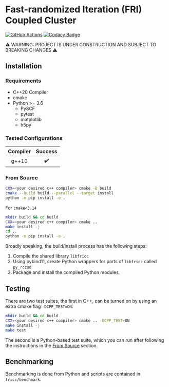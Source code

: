 # Fast-randomized Iteration (FRI) Coupled Cluster
[![GitHub Actions](https://github.com/jamesETsmith/fri-cc/actions/workflows/cmake.yml/badge.svg)](https://github.com/jamesETsmith/fri-cc/actions)
[![Codacy Badge](https://app.codacy.com/project/badge/Grade/6bf6b7d62d3442c89a4e4017e1e6213b)](https://www.codacy.com/gh/jamesETsmith/fri-cc/dashboard?utm_source=github.com&amp;utm_medium=referral&amp;utm_content=jamesETsmith/fri-cc&amp;utm_campaign=Badge_Grade)


:warning: WARNING: PROJECT IS UNDER CONSTRUCTION AND SUBJECT TO BREAKING CHANGES :warning:

## Installation

### Requirements
- C++20 Compiler
- cmake
- Python >= 3.6
    - PySCF
    - pytest
    - matplotlib
    - h5py

### Tested Configurations

| Compiler |      Success       |
| :------: | :----------------: |
|  g++10   | :heavy_check_mark: |


### From Source
```bash
CXX=<your desired c++ compiler> cmake -B build
cmake --build build --parallel --target install
python -m pip install -e .
```

For `cmake<3.14`
```bash
mkdir build && cd build
CXX=<your desired c++ compiler> cmake ..
make install -j
cd ..
python -m pip install -e .
```

Broadly speaking, the build/install process has the following steps:

1. Compile the shared library `libfricc`
2. Using pybind11, create Python wrappers for parts of `libfricc` called `py_rccsd`
3. Package and install the compiled Python modules.

## Testing

There are two test suites, the first in C++, can be turned on by using an extra cmake flag `-DCPP_TEST=ON`:

```bash
mkdir build && cd build
CXX=<your desired c++ compiler> cmake .. -DCPP_TEST=ON
make install -j
make test
```

The second is a Python-based test suite, which you can run after following the instructions in the [From Source](#from-source) section.

## Benchmarking
Benchmarking is done from Python and scripts are contained in `fricc/benchmark`.


